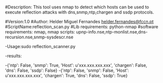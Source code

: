 #Description: This tool uses nmap to detect which hosts can be used to execute reflection attacks with dns,snmp,ntp,chargen and ssdp protocols. 


#Version:1.0
#Author: Helder Miguel Fernandes <helder.fernandes@fccn.pt>
#ScriptName:reflection_scan.py
#Lib requirements: python-nmap
#software requirements: nmap, nmap scripts: upnp-info.nse,ntp-monlist.nse,dns-recursion.nse,snmp-sysdescr.nse




-Usage:sudo reflection_scanner.py <target host or network>

-results:

-{'ntp': False, 'snmp': True, 'Host': u'xxx.xxx.xxx.xxx', 'chargen': False, 'dns': False, 'ssdp': False}
-{'ntp': False, 'snmp': False, 'Host': u'xxx.xxx.xxx.xxx', 'chargen': True, 'dns': False, 'ssdp': True}


